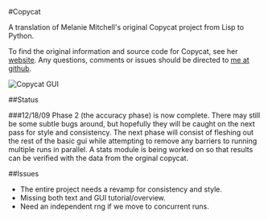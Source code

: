 #Copycat

A translation of Melanie Mitchell's original Copycat project from Lisp to
Python.

To find the original information and source code for Copycat, see her
[website](http://web.cecs.pdx.edu/~mm/). Any questions, comments or
issues should be directed to [me at github](http://github.com/ajhager/).

![Copycat GUI](http://imgur.com/fgXeZ.png)

##Status

###12/18/09
Phase 2 (the accuracy phase) is now complete. There may still be some subtle
bugs around, but hopefully they will be caught on the next pass for style
and consistency. The next phase will consist of fleshing out the rest of the
basic gui while attempting to remove any barriers to running multiple runs
in parallel. A stats module is being worked on so that results can be verified
with the data from the orginal copycat.

##Issues

*  The entire project needs a revamp for consistency and style.
*  Missing both text and GUI tutorial/overview.
*  Need an independent rng if we move to concurrent runs.
